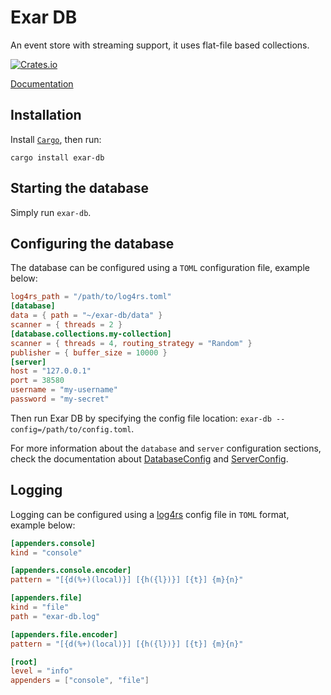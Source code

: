 # Exar DB

An event store with streaming support, it uses flat-file based collections.

[![Crates.io](https://img.shields.io/crates/v/exar-server.svg)](https://crates.io/crates/exar-db)

[Documentation](https://bfil.github.io/exar-db/exar_db/index.html)

## Installation

Install [`Cargo`](https://crates.io/install), then run:

```
cargo install exar-db
```

## Starting the database

Simply run `exar-db`.

## Configuring the database

The database can be configured using a `TOML` configuration file, example below:

```toml
log4rs_path = "/path/to/log4rs.toml"
[database]
data = { path = "~/exar-db/data" }
scanner = { threads = 2 }
[database.collections.my-collection]
scanner = { threads = 4, routing_strategy = "Random" }
publisher = { buffer_size = 10000 }
[server]
host = "127.0.0.1"
port = 38580
username = "my-username"
password = "my-secret"
```

Then run Exar DB by specifying the config file location: `exar-db --config=/path/to/config.toml`.

For more information about the `database` and `server` configuration sections,
check the documentation about
[DatabaseConfig](https://bfil.github.io/exar-db/exar/struct.DatabaseConfig.html) and
[ServerConfig](https://bfil.github.io/exar-db/exar_server/struct.ServerConfig.html).

## Logging

Logging can be configured using a [log4rs](https://github.com/sfackler/log4rs) config file in `TOML` format, example below:

```toml
[appenders.console]
kind = "console"

[appenders.console.encoder]
pattern = "[{d(%+)(local)}] [{h({l})}] [{t}] {m}{n}"

[appenders.file]
kind = "file"
path = "exar-db.log"

[appenders.file.encoder]
pattern = "[{d(%+)(local)}] [{h({l})}] [{t}] {m}{n}"

[root]
level = "info"
appenders = ["console", "file"]
```
